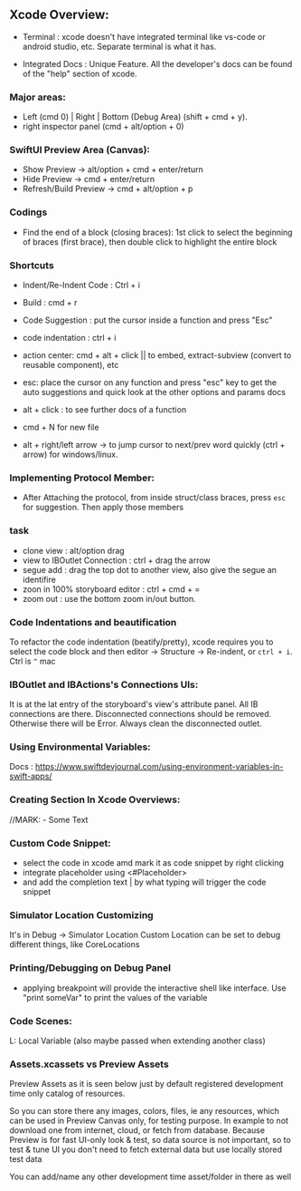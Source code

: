 ## Xcode Overview:
- Terminal : xcode doesn't have integrated terminal like vs-code or android studio, etc. Separate terminal is what it has.

- Integrated Docs : Unique Feature. All the developer's docs can be found of the "help" section of xcode.

### Major areas:
- Left (cmd 0) | Right | Bottom (Debug Area) (shift + cmd + y).
- right inspector panel (cmd + alt/option + 0)

### SwiftUI Preview Area (Canvas):
- Show Preview -> alt/option + cmd + enter/return
- Hide Preview -> cmd + enter/return
- Refresh/Build Preview -> cmd + alt/option + p

### Codings
- Find the end of a block (closing braces): 
 1st click to select the beginning of braces (first brace), then double click to highlight the entire block
### Shortcuts
- Indent/Re-Indent Code : Ctrl + i 
- Build : cmd + r
- Code Suggestion : put the cursor inside a function and press "Esc"
- code indentation : ctrl + i 
- action center: cmd + alt + click || to embed, extract-subview (convert to reusable component), etc
- esc: place the cursor on any function and press "esc" key to get the auto suggestions and quick look at the other options and params docs
- alt + click : to see further docs of a function

- cmd + N for new file
- alt + right/left arrow -> to jump cursor to next/prev word quickly (ctrl + arrow) for windows/linux. 

### Implementing Protocol Member:
- After Attaching the protocol, from inside struct/class braces, press `esc` for suggestion. Then apply those members

### task
- clone view : alt/option drag
- view to IBOutlet Connection : ctrl + drag the arrow
- segue add : drag the top dot to another view, also give the segue an identifire
- zoon in 100% storyboard editor : ctrl + cmd + =
- zoom out : use the bottom zoom in/out button.

### Code Indentations and beautification
To refactor the code indentation (beatify/pretty), xcode requires you to select the code block and then editor -> Structure -> Re-indent, or `ctrl + i`. Ctrl is `^` mac

### IBOutlet and IBActions's Connections UIs:
It is at the lat entry of the storyboard's view's attribute panel.
All IB connections are there. Disconnected connections should be removed. Otherwise there will be Error. Always clean the disconnected outlet.

### Using Environmental Variables:
Docs : https://www.swiftdevjournal.com/using-environment-variables-in-swift-apps/

### Creating Section In Xcode Overviews:
//MARK: - Some Text

### Custom Code Snippet:
- select the code in xcode amd mark it as code snippet by right clicking
- integrate placeholder using <#Placeholder>
- and add the completion text | by what typing will trigger the code snippet

### Simulator Location Customizing
It's in Debug -> Simulator Location
Custom Location can be set to debug different things, like CoreLocations

### Printing/Debugging on Debug Panel
- applying breakpoint will provide the interactive shell like interface. Use "print someVar" to print the values of the variable
### Code Scenes:
L: Local Variable (also maybe passed when extending another class)


### Assets.xcassets vs Preview Assets
Preview Assets as it is seen below just by default registered development time only catalog of resources.

So you can store there any images, colors, files, ie any resources, which can be used in Preview Canvas only, for testing purpose. In example to not download one from internet, cloud, or fetch from database. Because Preview is for fast UI-only look & test, so data source is not important, so to test & tune UI you don't need to fetch external data but use locally stored test data

You can add/name any other development time asset/folder in there as well